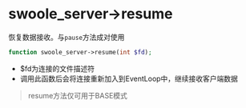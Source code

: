 # swoole_server->resume

恢复数据接收。与`pause`方法成对使用
```php
function swoole_server->resume(int $fd);
```

* $fd为连接的文件描述符
* 调用此函数后会将连接重新加入到EventLoop中，继续接收客户端数据

> resume方法仅可用于BASE模式